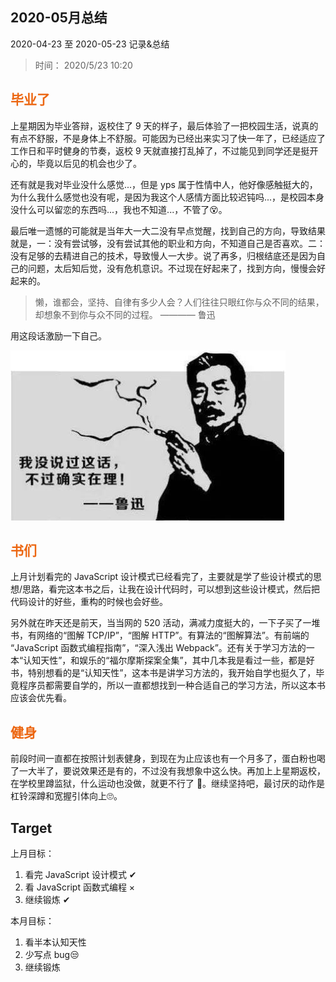 ## 2020-05月总结

2020-04-23 至 2020-05-23 记录&总结
 
> 时间： 2020/5/23 10:20

## <span class="important-font">毕业了</span>

上星期因为毕业答辩，返校住了 9 天的样子，最后体验了一把校园生活，说真的有点不舒服，不是身体上不舒服。可能因为已经出来实习了快一年了，已经适应了工作日和平时健身的节奏，返校 9 天就直接打乱掉了，不过能见到同学还是挺开心的，毕竟以后见的机会也少了。

还有就是我对毕业没什么感觉...，但是 yps 属于性情中人，他好像感触挺大的，为什么我什么感觉也没有呢，是因为我这个人感情方面比较迟钝吗...，是校园本身没什么可以留恋的东西吗...，我也不知道...，不管了😵。

最后唯一遗憾的可能就是当年大一大二没有早点觉醒，找到自己的方向，导致结果就是，一：没有尝试够，没有尝试其他的职业和方向，不知道自己是否喜欢。二：没有足够的去精进自己的技术，导致慢人一大步。说了再多，归根结底还是因为自己的问题，太后知后觉，没有危机意识。不过现在好起来了，找到方向，慢慢会好起来的。

> 懒，谁都会，坚持、自律有多少人会？人们往往只眼红你与众不同的结果，却想象不到你与众不同的过程。                           ———— 鲁迅

用这段话激励一下自己。

![鲁迅没说过](/images/其他/鲁迅没说过.jpeg)

## <span class="important-font">书们</span>

上月计划看完的 JavaScript 设计模式已经看完了，主要就是学了些设计模式的思想/思路，看完这本书之后，让我在设计代码时，可以想到这些设计模式，然后把代码设计的好些，重构的时候也会好些。

另外就在昨天还是前天，当当网的 520 活动，满减力度挺大的，一下子买了一堆书，有网络的“图解 TCP/IP”，“图解 HTTP”。有算法的“图解算法”。有前端的 “JavaScript 函数式编程指南”，“深入浅出 Webpack”。还有关于学习方法的一本“认知天性”，和娱乐的“福尔摩斯探案全集”，其中几本我是看过一些，都是好书，特别想看的是“认知天性”，这本书是讲学习方法的，我开始自学也挺久了，毕竟程序员都需要自学的，所以一直都想找到一种合适自己的学习方法，所以这本书应该会优先看。

## <span class="important-font">健身</span>

前段时间一直都在按照计划表健身，到现在为止应该也有一个月多了，蛋白粉也喝了一大半了，要说效果还是有的，不过没有我想象中这么快。再加上上星期返校，在学校里蹲监狱，什么运动也没做，就更不行了 🐷。继续坚持吧，最讨厌的动作是杠铃深蹲和宽握引体向上🙄。

## Target

上月目标：
1. 看完 JavaScript 设计模式 ✔
2. 看 JavaScript 函数式编程 ×
3. 继续锻炼 ✔

本月目标：
1. 看半本认知天性
2. 少写点 bug😒
3. 继续锻炼

<style>
.important-font {
    color:#ec6611;
    font-weight:bold;
}
</style>